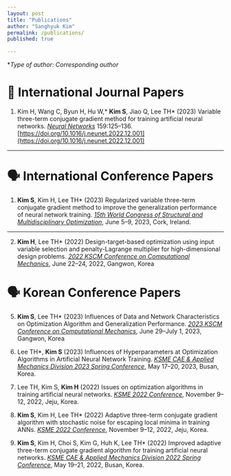 ```yaml
---
layout: post
title: "Publications"
author: "Sanghyuk Kim"
permalink: /publications/
published: true

---
```

   
**Type of author: *Corresponding author**   
   
# 📖 International Journal Papers
1. Kim H, Wang C, Byun H, Hu W,* **Kim S**, Jiao Q, Lee TH* (2023) Variable three-term conjugate gradient method for training artificial neural networks. [*Neural Networks*](https://www.sciencedirect.com/journal/neural-networks) 159:125–136. [https://doi.org/10.1016/j.neunet.2022.12.001](https://doi.org/10.1016/j.neunet.2022.12.001)
   
***
   
# 🗣️ International Conference Papers
1. **Kim S**, Kim H, Lee TH* (2023) Regularized variable three-term conjugate gradient method to improve the generalization performance of neural network training. *<u>15th World Congress of Structural and Multidisciplinary Optimization</u>*, June 5–9, 2023, Cork, Ireland.
   
***
2. **Kim H**, Lee TH* (2022) Design-target-based optimization using input variable selection and penalty-Lagrange multiplier for high-dimensional design problems. *<u>2022 KSCM Conference on Computational Mechanics</u>*, June 22–24, 2022, Gangwon, Korea 

   
# 🗣️ Korean Conference Papers   
5. **Kim S**, Lee TH* (2023) Influences of Data and Network Characteristics on Optimization Algorithm and Generalization Performance. *<u>2023 KSCM Conference on Computational Mechanics</u>*, June 29–July 1, 2023, Gangwon, Korea 

4. Lee TH*, **Kim S** (2023) Influences of Hyperparameters at Optimization Algorithms in Artificial Neural Network Training. *<u>KSME CAE & Applied Mechanics Division 2023 Spring Conference</u>*, May 17–20, 2023, Busan, Korea.

3. Lee TH, Kim S, **Kim H** (2022) Issues on optimization algorithms in training artificial neural networks. *<u>KSME 2022 Conference</u>*, November 9–12, 2022, Jeju, Korea.

2. **Kim S**, Kim H, Lee TH* (2022) Adaptive three-term conjugate gradient algorithm with stochastic noise for escaping local minima in training ANNs. *<u>KSME 2022 Conference</u>*, November 9–12, 2022, Jeju, Korea.
   
1. **Kim S**, Kim H, Choi S, Kim G, Huh K, Lee TH* (2022) Improved adaptive three-term conjugate gradient algorithm for training artificial neural networks. *<u>KSME CAE & Applied Mechanics Division 2022 Spring Conference</u>*, May 19–21, 2022, Busan, Korea.

